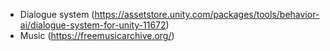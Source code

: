 * Dialogue system (https://assetstore.unity.com/packages/tools/behavior-ai/dialogue-system-for-unity-11672)
* Music (https://freemusicarchive.org/)
